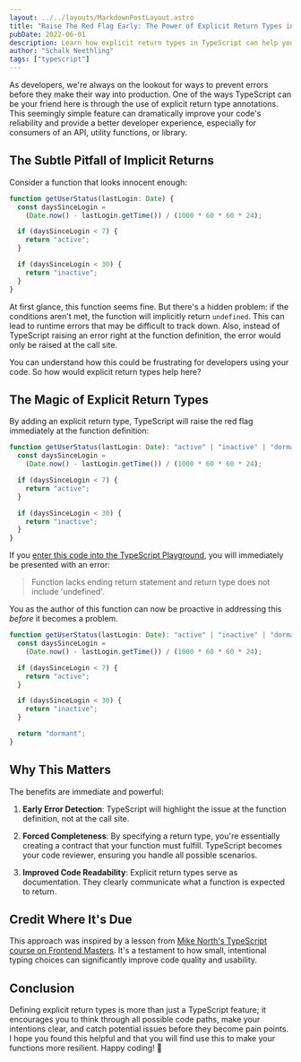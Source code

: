 ```yaml
---
layout: ../../layouts/MarkdownPostLayout.astro
title: "Raise The Red Flag Early: The Power of Explicit Return Types in TypeScript"
pubDate: 2022-06-01
description: Learn how explicit return types in TypeScript can help you catch potential bugs early, improve code reliability, and create more predictable and maintainable TypeScript applications.
author: "Schalk Neethling"
tags: ["typescript"]
---
```


As developers, we're always on the lookout for ways to prevent errors before they make their way into production. One of the ways TypeScript can be your friend here is through the use of explicit return type annotations. This seemingly simple feature can dramatically improve your code's reliability and provide a better developer experience, especially for consumers of an API, utility functions, or library.

## The Subtle Pitfall of Implicit Returns

Consider a function that looks innocent enough:

```typescript
function getUserStatus(lastLogin: Date) {
  const daysSinceLogin =
    (Date.now() - lastLogin.getTime()) / (1000 * 60 * 60 * 24);

  if (daysSinceLogin < 7) {
    return "active";
  }

  if (daysSinceLogin < 30) {
    return "inactive";
  }
}
```

At first glance, this function seems fine. But there's a hidden problem: if the conditions aren't met, the function will implicitly return `undefined`. This can lead to runtime errors that may be difficult to track down. Also, instead of TypeScript raising an error right at the function definition, the error would only be raised at the call site.

You can understand how this could be frustrating for developers using your code. So how would explicit return types help here?

## The Magic of Explicit Return Types

By adding an explicit return type, TypeScript will raise the red flag immediately at the function definition:

```typescript
function getUserStatus(lastLogin: Date): "active" | "inactive" | "dormant" {
  const daysSinceLogin =
    (Date.now() - lastLogin.getTime()) / (1000 * 60 * 60 * 24);

  if (daysSinceLogin < 7) {
    return "active";
  }

  if (daysSinceLogin < 30) {
    return "inactive";
  }
}
```

If you [enter this code into the TypeScript Playground](https://www.typescriptlang.org/play/#code/GYVwdgxgLglg9mABAcwKZQKoGdUCcDKUAhlCFgBQA2RWUAMnMjGAFyIAiJqAlGwERFoMAG6o+iAD6I+zQbFHipfACZxcAWyJgo4gN4AoRIggJaiZUQCeWfMwioGTJAF5DRxOU5RUAOjBwAd3JuRABaRGpaR2YfNCgAFRh1VGCQgHoPAEYABlzEACpEADZsguLSwoAmABZuAG59NxhgDwtrW0gHRmZEAB5EAHYQg3dEXHQQXCQBIQUGowBfRqNm1qsbOy6nPsQAZmzhtyNx0inpWVmxecQlhaA), you will immediately be presented with an error:

> Function lacks ending return statement and return type does not include 'undefined'.

You as the author of this function can now be proactive in addressing this _before_ it becomes a problem.

```typescript
function getUserStatus(lastLogin: Date): "active" | "inactive" | "dormant" {
  const daysSinceLogin =
    (Date.now() - lastLogin.getTime()) / (1000 * 60 * 60 * 24);

  if (daysSinceLogin < 7) {
    return "active";
  }

  if (daysSinceLogin < 30) {
    return "inactive";
  }

  return "dormant";
}
```

## Why This Matters

The benefits are immediate and powerful:

1. **Early Error Detection**: TypeScript will highlight the issue at the function definition, not at the call site.

2. **Forced Completeness**: By specifying a return type, you're essentially creating a contract that your function must fulfill. TypeScript becomes your code reviewer, ensuring you handle all possible scenarios.

3. **Improved Code Readability**: Explicit return types serve as documentation. They clearly communicate what a function is expected to return.

## Credit Where It's Due

This approach was inspired by a lesson from [Mike North's TypeScript course on Frontend Masters](https://frontendmasters.com/courses/typescript-v4/). It's a testament to how small, intentional typing choices can significantly improve code quality and usability.

## Conclusion

Defining explicit return types is more than just a TypeScript feature; it encourages you to think through all possible code paths, make your intentions clear, and catch potential issues before they become pain points. I hope you found this helpful and that you will find use this to make your functions more resilient. Happy coding! 🚀
